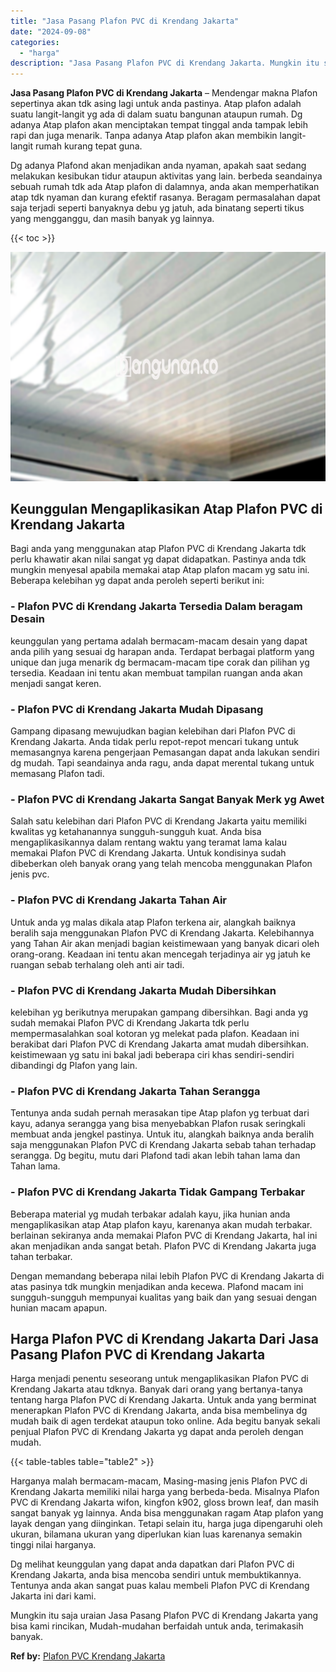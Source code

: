 ```yaml
---
title: "Jasa Pasang Plafon PVC di Krendang Jakarta"
date: "2024-09-08"
categories: 
  - "harga"
description: "Jasa Pasang Plafon PVC di Krendang Jakarta. Mungkin itu saja uraian Jasa Pasang Plafon PVC di Krendang Jakarta yang bisa kami rincikan, Mudah-mudahan berfaid..."
---
```


**Jasa Pasang Plafon PVC di Krendang Jakarta** – Mendengar makna Plafon sepertinya akan tdk asing lagi untuk anda pastinya. Atap plafon adalah suatu langit-langit yg ada di dalam suatu bangunan ataupun rumah. Dg adanya Atap plafon akan menciptakan tempat tinggal anda tampak lebih rapi dan juga menarik. Tanpa adanya Atap plafon akan membikin langit-langit rumah kurang tepat guna.

Dg adanya Plafond akan menjadikan anda nyaman, apakah saat sedang melakukan kesibukan tidur ataupun aktivitas yang lain. berbeda seandainya sebuah rumah tdk ada Atap plafon di dalamnya, anda akan memperhatikan atap tdk nyaman dan kurang efektif rasanya. Beragam permasalahan dapat saja terjadi seperti banyaknya debu yg jatuh, ada binatang seperti tikus yang mengganggu, dan masih banyak yg lainnya.

{{< toc >}}

![Jasa Pasang Plafon PVC di Krendang Jakarta](/images/flafond-pvc-murah09.png)

## Keunggulan Mengaplikasikan Atap Plafon PVC di Krendang Jakarta

Bagi anda yang menggunakan atap Plafon PVC di Krendang Jakarta tdk perlu khawatir akan nilai sangat yg dapat didapatkan. Pastinya anda tdk mungkin menyesal apabila memakai atap Atap plafon macam yg satu ini. Beberapa kelebihan yg dapat anda peroleh seperti berikut ini:

### \- Plafon PVC di Krendang Jakarta Tersedia Dalam beragam Desain

keunggulan yang pertama adalah bermacam-macam desain yang dapat anda pilih yang sesuai dg harapan anda. Terdapat berbagai platform yang unique dan juga menarik dg bermacam-macam tipe corak dan pilihan yg tersedia. Keadaan ini tentu akan membuat tampilan ruangan anda akan menjadi sangat keren.

### \- Plafon PVC di Krendang Jakarta Mudah Dipasang

Gampang dipasang mewujudkan bagian kelebihan dari Plafon PVC di Krendang Jakarta. Anda tidak perlu repot-repot mencari tukang untuk memasangnya karena pengerjaan Pemasangan dapat anda lakukan sendiri dg mudah. Tapi seandainya anda ragu, anda dapat merental tukang untuk memasang Plafon tadi.

### \- Plafon PVC di Krendang Jakarta Sangat Banyak Merk yg Awet

Salah satu kelebihan dari Plafon PVC di Krendang Jakarta yaitu memiliki kwalitas yg ketahanannya sungguh-sungguh kuat. Anda bisa mengaplikasikannya dalam rentang waktu yang teramat lama kalau memakai Plafon PVC di Krendang Jakarta. Untuk kondisinya sudah dibeberkan oleh banyak orang yang telah mencoba menggunakan Plafon jenis pvc.

### \- Plafon PVC di Krendang Jakarta Tahan Air

Untuk anda yg malas dikala atap Plafon terkena air, alangkah baiknya beralih saja menggunakan Plafon PVC di Krendang Jakarta. Kelebihannya yang Tahan Air akan menjadi bagian keistimewaan yang banyak dicari oleh orang-orang. Keadaan ini tentu akan mencegah terjadinya air yg jatuh ke ruangan sebab terhalang oleh anti air tadi.

### \- Plafon PVC di Krendang Jakarta Mudah Dibersihkan

kelebihan yg berikutnya merupakan gampang dibersihkan. Bagi anda yg sudah memakai Plafon PVC di Krendang Jakarta tdk perlu mempermasalahkan soal kotoran yg melekat pada plafon. Keadaan ini berakibat dari Plafon PVC di Krendang Jakarta amat mudah dibersihkan. keistimewaan yg satu ini bakal jadi beberapa ciri khas sendiri-sendiri dibandingi dg Plafon yang lain.

### \- Plafon PVC di Krendang Jakarta Tahan Serangga

Tentunya anda sudah pernah merasakan tipe Atap plafon yg terbuat dari kayu, adanya serangga yang bisa menyebabkan Plafon rusak seringkali membuat anda jengkel pastinya. Untuk itu, alangkah baiknya anda beralih saja menggunakan Plafon PVC di Krendang Jakarta sebab tahan terhadap serangga. Dg begitu, mutu dari Plafond tadi akan lebih tahan lama dan Tahan lama.

### \- Plafon PVC di Krendang Jakarta Tidak Gampang Terbakar

Beberapa material yg mudah terbakar adalah kayu, jika hunian anda mengaplikasikan atap Atap plafon kayu, karenanya akan mudah terbakar. berlainan sekiranya anda memakai Plafon PVC di Krendang Jakarta, hal ini akan menjadikan anda sangat betah. Plafon PVC di Krendang Jakarta juga tahan terbakar.

Dengan memandang beberapa nilai lebih Plafon PVC di Krendang Jakarta di atas pasinya tdk mungkin menjadikan anda kecewa. Plafond macam ini sungguh-sungguh mempunyai kualitas yang baik dan yang sesuai dengan hunian macam apapun.

## Harga Plafon PVC di Krendang Jakarta Dari Jasa Pasang Plafon PVC di Krendang Jakarta

Harga menjadi penentu seseorang untuk mengaplikasikan Plafon PVC di Krendang Jakarta atau tdknya. Banyak dari orang yang bertanya-tanya tentang harga Plafon PVC di Krendang Jakarta. Untuk anda yang berminat menerapkan Plafon PVC di Krendang Jakarta, anda bisa membelinya dg mudah baik di agen terdekat ataupun toko online. Ada begitu banyak sekali penjual Plafon PVC di Krendang Jakarta yg dapat anda peroleh dengan mudah.

{{< table-tables table="table2" >}}

Harganya malah bermacam-macam, Masing-masing jenis Plafon PVC di Krendang Jakarta memiliki nilai harga yang berbeda-beda. Misalnya Plafon PVC di Krendang Jakarta wifon, kingfon k902, gloss brown leaf, dan masih sangat banyak yg lainnya. Anda bisa menggunakan ragam Atap plafon yang layak dengan yang diinginkan. Tetapi selain itu, harga juga dipengaruhi oleh ukuran, bilamana ukuran yang diperlukan kian luas karenanya semakin tinggi nilai harganya.

Dg melihat keunggulan yang dapat anda dapatkan dari Plafon PVC di Krendang Jakarta, anda bisa mencoba sendiri untuk membuktikannya. Tentunya anda akan sangat puas kalau membeli Plafon PVC di Krendang Jakarta ini dari kami.

Mungkin itu saja uraian Jasa Pasang Plafon PVC di Krendang Jakarta yang bisa kami rincikan, Mudah-mudahan berfaidah untuk anda, terimakasih banyak.

**Ref by:** [Plafon PVC Krendang Jakarta](https://id.wikipedia.org/wiki/Plafon)
